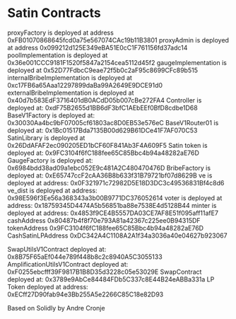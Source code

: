 # Satin Contracts
proxyFactory is deployed at address 0xFB01070868645fcd0a75e567074CAc19b11B3801
proxyAdmin is deployed at address 0x099212d125E349eBA51E0cC1F761156fd37adc14
poolImplementation is deployed at 0x36e001CCC9181F1520f5847a2154cea5112d45f2
gaugeImplementation is deployed at 0x52D77FdbcC9eae72f5b0c2aF95c8699CFc89b515
internalBribeImplementation is deployed at 0xc17FB6a65Aaa12297899daBa99A2649E9DCE91d0
externalBribeImplementation is deployed at 0x40d7b583EdF3716401dB0ACdD05b007cBe272FA4
Controller is deployed at: 0xdF75B2655d1BB6dF3bfC1AEbEEf0BfD8cdbe1D68
BaseV1Factory is deployed at: 0x30030Aa4bc9bF07005cf61803ac8D0EB53e576eC
BaseV1Router01 is deployed at: 0x1Bc01517Bda7135B00d629B61DCe41F7AF070C53
SatinLibrary is deployed at 0x26DdAFAF2ec090205ED1bCF60F841Ab3F4A609F5
Satin token is deployed at: 0x9FC3104f6fC188fee65C85Bbc4b94a48282aE76D
GaugeFactory is deployed at: 0x6984bdd38ad09a1ebc052E9c481A2C480470476D
BribeFactory is deployed at: 0xE65747ccF2cAA36B8b633f31B79721bf07d8629B
ve is deployed at address: 0x0F321971c72982D5E18D3DC3c49536831Bf4c8d6
ve_dist is deployed at address: 0x98E596f3Ee56a368343a3b00B9771DC376052614
voter is deployed at address: 0x18759345D4474A5b56851ba88e7538E4d5128B44
minter is deployed at address: 0x4853f9CE4B5557DA03CE7AF8E51f095aff11afE7
cashAddress 0x80487b4f8f70e793A81a42367c225ee0B94315DF
tokenAddress 0x9FC3104f6fC188fee65C85Bbc4b94a48282aE76D
CashSatinLPAddress 0xDC342A4C1108A2A1f34a3036a40e04627b923067

SwapUtilsV1Contract deployed at: 0x8B75F65aEf044e789f448b8c2c8940A5C3055133
AmplificationUtilsV1Contract deployed at: 0xF0255ebcfff39F9817B1B8D35d3228c05e53029E
SwapContract deployed at: 0x3789e9AbCe84484FDb5C337c8E44B24eABBa331a
LP Token deployed at address: 0xECff27D90fab94e3Bb255A5e2266C85C18e82D93

Based on Solidly by Andre Cronje
